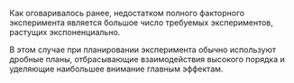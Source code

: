 Как оговаривалось ранее, недостатком полного факторного эксперимента является большое число требуемых экспериментов, растущих экспоненциально.

В этом случае при планировании эксперимента обычно используют дробные планы, отбрасывающие взаимодействия высокого порядка и уделяющие наибольшее внимание главным эффектам.